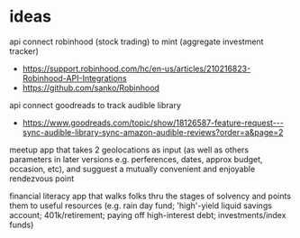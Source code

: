 # ideas

api connect robinhood (stock trading) to mint (aggregate investment tracker)
* https://support.robinhood.com/hc/en-us/articles/210216823-Robinhood-API-Integrations
* https://github.com/sanko/Robinhood

api connect goodreads to track audible library
* https://www.goodreads.com/topic/show/18126587-feature-request---sync-audible-library-sync-amazon-audible-reviews?order=a&page=2

meetup app that takes 2 geolocations as input (as well as others parameters in later versions e.g. perferences, dates, approx budget, occasion, etc), and sugguest a mutually convenient and enjoyable rendezvous point

financial literacy app that walks folks thru the stages of solvency and points them to useful resources (e.g. rain day fund; 'high'-yield liquid savings account; 401k/retirement; paying off high-interest debt; investments/index funds)
